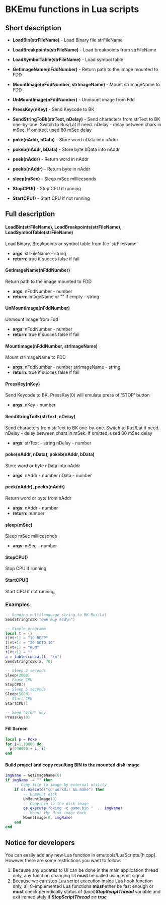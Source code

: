 # BKEmu functions in Lua scripts

## Short description

- **LoadBin(strFileName)** - Load Binary file strFileName
- **LoadBreakpoints(strFileName)** - Load breakpoints from strFileName
- **LoadSymbolTable(strFileName)** - Load symbol table


- **GetImageName(nFddNumber)** - Return path to the image mounted to FDD
- **MountImage(nFddNumber, strImageName)** - Mount strImageName to FDD
- **UnMountImage(nFddNumber)** - Unmount image from Fdd


- **PressKey(nKey)** - Send Keycode to BK
- **SendStringToBk(strText, nDelay)** - Send characters from strText to BK one-by-one. Switch to Rus/Lat if need. nDelay - delay between chars in mSec. If omitted, used 80 mSec delay


- **poke(nAddr, nData)** - Store word nData into nAddr
- **pokeb(nAddr, bData)** - Store byte bData into nAddr
- **peek(nAddr)** - Return word in nAddr
- **peekb(nAddr)** - Return byte in nAddr

- **sleep(mSec)**             - Sleep mSec millicesonds
- **StopCPU()**                - Stop CPU if running
- **StartCPU()**               - Start CPU if not running

## Full description

#### LoadBin(strFileName), LoadBreakpoints(strFileName), LoadSymbolTable(strFileName)
Load Binary, Breakpoints or symbol table from file 'strFileName'
- **args**:
strFileName - string
- **return**:
true  if succes
false if fail

#### GetImageName(nFddNumber)
Return path to the image mounted to FDD
- **args**:
nFddNumber - number
- **return**:
 ImageName or "" if empty - string

#### UnMountImage(nFddNumber)
Unmount image from Fdd
- **args**:
nFddNumber - number
- **return**:
true  if succes
false if fail

#### MountImage(nFddNumber, strImageName)
Mount strImageName to FDD
- **args**:
nFddNumber - number
strImageName - string
- **return**:
true  if succes
false if fail


#### PressKey(nKey)
Send Keycode to BK. PressKey(0) will emulate press of 'STOP' button
- **args**:
nKey - number


#### SendStringToBk(strText, nDelay)
Send characters from strText to BK one-by-one. Switch to Rus/Lat if need. nDelay - delay between chars in mSek. If omitted, used 80 mSec delay
- **args**:
strText - string
nDelay - number


#### poke(nAddr, nData),  pokeb(nAddr, bData)
Store word or byte nData into nAddr
- **args**:
nAddr - number
nData - number


#### peek(nAddr), peekb(nAddr)
Return word or byte from nAddr
- **args**:
nAddr - number
- **return**:
number


#### sleep(mSec)
Sleep mSec millicesonds
- **args**:
mSec - number

#### StopCPU()
Stop CPU if running

#### StartCPU()
Start CPU if not running

### Examples

```lua
-- Sending multilanguage string to BK Rus/Lat
SendStringToBK("qwe йцу asd\n")

-- Simple programm
local t = {}
t[#t+1] = "10 BEEP"
t[#t+1] = "20 GOTO 10"
t[#t+1] = "RUN"
t[#t+1] = ""
a = table.concat(t, "\n")
SendStringToBK(a, 70)

-- Sleep 2 seconds
Sleep(2000)
-- Pause CPU
StopCPU()
-- Sleep 5 seconds
Sleep(5000)
-- Start CPU
StartCPU()

-- Send 'STOP' key
PressKey(0)

```

#### Fill Screen
```lua
local p = Poke
for i=1,10000 do
  p(040000 + i, i)
end

```
#### Build project and copy resulting BIN to the mounted disk image
```lua
imgName = GetImageName(0)
if imgName ~= "" then
    -- Copy file to image by external utility
    if os.execute("cd workdir && make") then 
        -- Unmount disk
        UnMountImage(0)
        -- Copy bin to the disk image
        os.execute("bkimg -c game.bin "  .. imgName)
        -- Mount the disk image back
        MountImage(0, imgName)
	end
end
```

## Notice for developers

You can easily add any new Lua function in emutools/LuaScripts.[h,cpp]. However there are some restrictions you want to follow:

1.  Because any updates to UI can be done in the main application thread only, any function changing UI **must** be called using emit signal
2. Because we can stop Lua script execution inside Lua hook function only, all C-implemented Lua functions **must** ether be fast enough or **must** check periodically status of (*bool*)***StopScriptThread*** variable and exit immediately if ***StopScriptThread == true***


